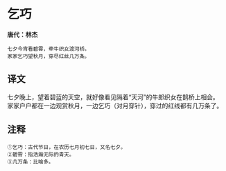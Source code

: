 # 乞巧
**唐代：林杰**

    七夕今宵看碧霄，牵牛织女渡河桥。
    家家乞巧望秋月，穿尽红丝几万条。

译文
--
七夕晚上，望着碧蓝的天空，就好像看见隔着“天河”的牛郎织女在鹊桥上相会。
家家户户都在一边观赏秋月，一边乞巧（对月穿针），穿过的红线都有几万条了。

注释
--
    ①乞巧：古代节日，在农历七月初七日，又名七夕。
    ②碧霄：指浩瀚无际的青天。
    ③几万条：比喻多。
